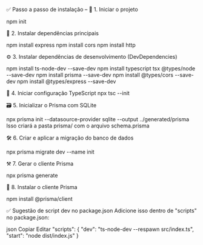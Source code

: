 ✅ Passo a passo de instalação – 
🧱 1. Iniciar o projeto

npm init

🚀 2. Instalar dependências principais

npm install express
npm install cors
npm install http

⚙️ 3. Instalar dependências de desenvolvimento (DevDependencies)

npm install ts-node-dev --save-dev
npm install typescript tsx @types/node --save-dev
npm install prisma --save-dev
npm install @types/cors --save-dev
npm install @types/express --save-dev

🧠 4. Iniciar configuração TypeScript
npx tsc --init

🗃️ 5. Inicializar o Prisma com SQLite

npx prisma init --datasource-provider sqlite --output ../generated/prisma
Isso criará a pasta prisma/ com o arquivo schema.prisma

🛠️ 6. Criar e aplicar a migração do banco de dados

npx prisma migrate dev --name init

⚒️ 7. Gerar o cliente Prisma

npx prisma generate

🧩 8. Instalar o cliente Prisma

npm install @prisma/client

✅ Sugestão de script dev no package.json
Adicione isso dentro de "scripts" no package.json:

json
Copiar
Editar
"scripts": {
  "dev": "ts-node-dev --respawn src/index.ts",
  "start": "node dist/index.js"
}
